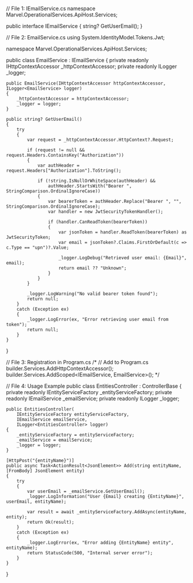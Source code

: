 // File 1: IEmailService.cs
namespace Marvel.OperationalServices.ApiHost.Services;

public interface IEmailService
{
    string? GetUserEmail();
}

// File 2: EmailService.cs
using System.IdentityModel.Tokens.Jwt;

namespace Marvel.OperationalServices.ApiHost.Services;

public class EmailService : IEmailService
{
    private readonly IHttpContextAccessor _httpContextAccessor;
    private readonly ILogger<EmailService> _logger;

    public EmailService(IHttpContextAccessor httpContextAccessor, ILogger<EmailService> logger)
    {
        _httpContextAccessor = httpContextAccessor;
        _logger = logger;
    }

    public string? GetUserEmail()
    {
        try
        {
            var request = _httpContextAccessor.HttpContext?.Request;
            
            if (request != null && request.Headers.ContainsKey("Authorization"))
            {
                var authHeader = request.Headers["Authorization"].ToString();
                
                if (!string.IsNullOrWhiteSpace(authHeader) && 
                    authHeader.StartsWith("Bearer ", StringComparison.OrdinalIgnoreCase))
                {
                    var bearerToken = authHeader.Replace("Bearer ", "", StringComparison.OrdinalIgnoreCase);
                    var handler = new JwtSecurityTokenHandler();
                    
                    if (handler.CanReadToken(bearerToken))
                    {
                        var jsonToken = handler.ReadToken(bearerToken) as JwtSecurityToken;
                        var email = jsonToken?.Claims.FirstOrDefault(c => c.Type == "upn")?.Value;
                        
                        _logger.LogDebug("Retrieved user email: {Email}", email);
                        return email ?? "Unknown";
                    }
                }
            }
            
            _logger.LogWarning("No valid bearer token found");
            return null;
        }
        catch (Exception ex)
        {
            _logger.LogError(ex, "Error retrieving user email from token");
            return null;
        }
    }
}

// File 3: Registration in Program.cs
/*
// Add to Program.cs
builder.Services.AddHttpContextAccessor();
builder.Services.AddScoped<IEmailService, EmailService>();
*/

// File 4: Usage Example
public class EntitiesController : ControllerBase
{
    private readonly IEntityServiceFactory _entityServiceFactory;
    private readonly IEmailService _emailService;
    private readonly ILogger<EntitiesController> _logger;

    public EntitiesController(
        IEntityServiceFactory entityServiceFactory,
        IEmailService emailService,
        ILogger<EntitiesController> logger)
    {
        _entityServiceFactory = entityServiceFactory;
        _emailService = emailService;
        _logger = logger;
    }

    [HttpPost("{entityName}")]
    public async Task<ActionResult<JsonElement>> Add(string entityName, [FromBody] JsonElement entity)
    {
        try
        {
            var userEmail = _emailService.GetUserEmail();
            _logger.LogInformation("User {Email} creating {EntityName}", userEmail, entityName);
            
            var result = await _entityServiceFactory.AddAsync(entityName, entity);
            return Ok(result);
        }
        catch (Exception ex)
        {
            _logger.LogError(ex, "Error adding {EntityName} entity", entityName);
            return StatusCode(500, "Internal server error");
        }
    }
}